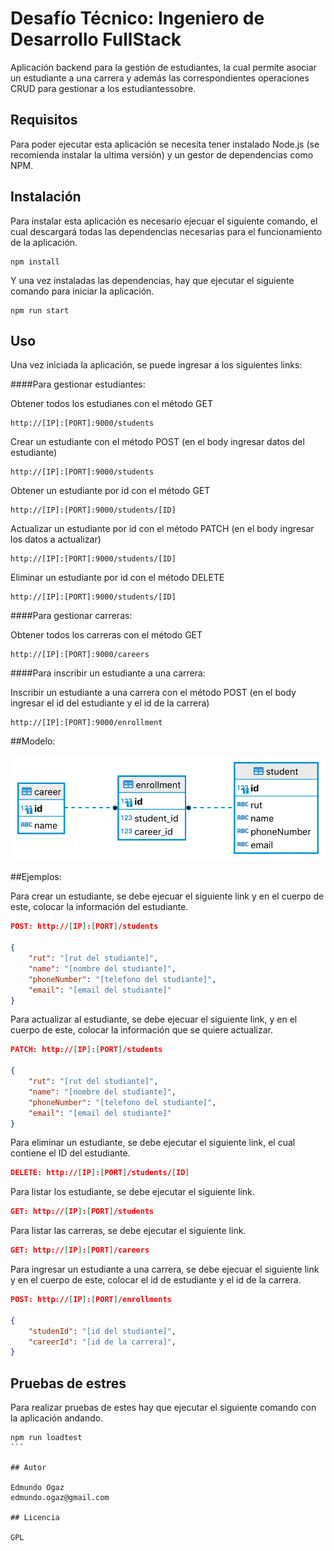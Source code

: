 # Desafío Técnico: Ingeniero de Desarrollo FullStack

Aplicación backend para la gestión de estudiantes, la cual permite asociar un estudiante a una carrera y además las correspondientes operaciones CRUD para gestionar a los estudiantessobre.

## Requisitos

Para poder ejecutar esta aplicación se necesita tener instalado Node.js (se recomienda instalar la ultima versión) y un gestor de dependencias como NPM.

## Instalación

Para instalar esta aplicación es necesario ejecuar el siguiente comando, el cual descargará todas las dependencias necesarias para el funcionamiento de la aplicación.

```
npm install
````

Y una vez instaladas las dependencias, hay que ejecutar el siguiente comando para iniciar la aplicación.

```
npm run start
````

## Uso

Una vez iniciada la aplicación, se puede ingresar a los siguientes links:

####Para gestionar estudiantes:

Obtener todos los estudianes con el método GET

```
http://[IP]:[PORT]:9000/students
````

Crear un estudiante con el método POST (en el body ingresar datos del estudiante)

```
http://[IP]:[PORT]:9000/students
````
 
Obtener un estudiante por id con el método GET

```
http://[IP]:[PORT]:9000/students/[ID]
````

Actualizar un estudiante por id con el método PATCH (en el body ingresar los datos a actualizar)

```
http://[IP]:[PORT]:9000/students/[ID] 
````

Eliminar un estudiante por id con el método DELETE

````
http://[IP]:[PORT]:9000/students/[ID]
````

####Para gestionar carreras:

Obtener todos los carreras con el método GET

````
http://[IP]:[PORT]:9000/careers
````

####Para inscribir un estudiante a una carrera:

Inscribir un estudiante a una carrera con el método POST (en el body ingresar el id del estudiante y el id de la carrera)

````
http://[IP]:[PORT]:9000/enrollment 
````

##Modelo:

![](/diagram/iacc.db.png)

##Ejemplos:

Para crear un estudiante, se debe ejecuar el siguiente link y en el cuerpo de este, colocar la información del estudiante.


```json
POST: http://[IP]:[PORT]/students

{   
    "rut": "[rut del studiante]",
    "name": "[nombre del studiante]",
    "phoneNumber": "[telefono del studiante]",
    "email": "[email del studiante]"
}
```

Para actualizar al estudiante, se debe ejecuar el siguiente link, y en el cuerpo de este, colocar la información que se quiere actualizar.

```json
PATCH: http://[IP]:[PORT]/students

{   
    "rut": "[rut del studiante]",
    "name": "[nombre del studiante]",
    "phoneNumber": "[telefono del studiante]",
    "email": "[email del studiante]"
}
```

Para eliminar un estudiante, se debe ejecutar el siguiente link, el cual contiene el ID del estudiante.

```json
DELETE: http://[IP]:[PORT]/students/[ID]
```

Para listar los estudiante, se debe ejecutar el siguiente link.

```json
GET: http://[IP]:[PORT]/students
```

Para listar las carreras, se debe ejecutar el siguiente link.

```json
GET: http://[IP]:[PORT]/careers
```

Para ingresar un estudiante a una carrera, se debe ejecuar el siguiente link y en el cuerpo de este, colocar el id de estudiante y el id de la carrera.


```json
POST: http://[IP]:[PORT]/enrollments

{   
    "studenId": "[id del studiante]",
    "careerId": "[id de la carrera]",
}
```

## Pruebas de estres

Para realizar pruebas de estes hay que ejecutar el siguiente comando con la aplicación andando.

````
npm run loadtest
```

## Autor

Edmundo Ogaz
edmundo.ogaz@gmail.com

## Licencia

GPL